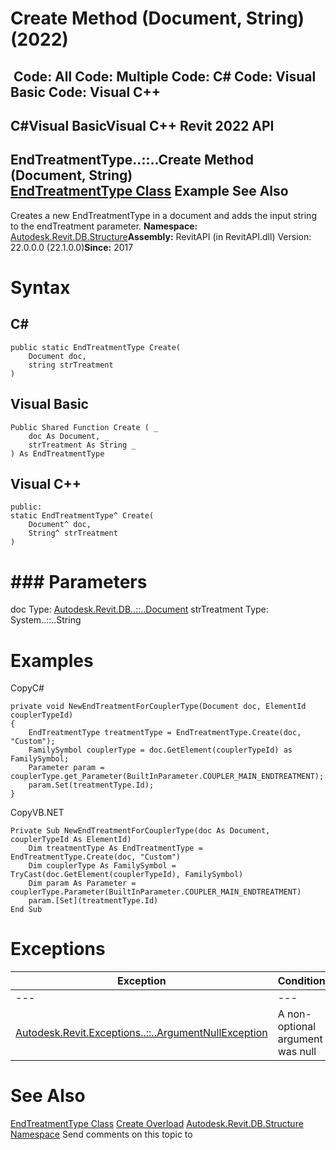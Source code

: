 # Create Method (Document, String) (2022)

﻿
 Code: All Code: Multiple Code: C# Code: Visual Basic Code: Visual C++   
---  
C#Visual BasicVisual C++
Revit 2022 API  
---  
EndTreatmentType..::..Create Method (Document, String)  
[EndTreatmentType Class](107f2dd4-7a92-e67e-0b79-a1c8c87dbf35.md "EndTreatmentType Class") Example See Also  
---  
Creates a new EndTreatmentType in a document and adds the input string to the endTreatment parameter. 
**Namespace:** [Autodesk.Revit.DB.Structure](d586b341-f687-9d90-e96d-255806b7d4fc.md "Autodesk.Revit.DB.Structure Namespace")**Assembly:** RevitAPI (in RevitAPI.dll) Version: 22.0.0.0 (22.1.0.0)**Since:** 2017 
# Syntax
C#  
---  
```text
public static EndTreatmentType Create(
	Document doc,
	string strTreatment
)
```
  
Visual Basic  
---  
```text
Public Shared Function Create ( _
	doc As Document, _
	strTreatment As String _
) As EndTreatmentType
```
  
Visual C++  
---  
```text
public:
static EndTreatmentType^ Create(
	Document^ doc, 
	String^ strTreatment
)
```
  
# ### Parameters
doc
    Type: [Autodesk.Revit.DB..::..Document](db03274b-a107-aa32-9034-f3e0df4bb1ec.md "Document Class")
strTreatment
    Type: System..::..String
# Examples
CopyC#
```text
private void NewEndTreatmentForCouplerType(Document doc, ElementId couplerTypeId)
{
    EndTreatmentType treatmentType = EndTreatmentType.Create(doc, "Custom");
    FamilySymbol couplerType = doc.GetElement(couplerTypeId) as FamilySymbol;
    Parameter param = couplerType.get_Parameter(BuiltInParameter.COUPLER_MAIN_ENDTREATMENT);
    param.Set(treatmentType.Id);
}
```

CopyVB.NET
```text
Private Sub NewEndTreatmentForCouplerType(doc As Document, couplerTypeId As ElementId)
    Dim treatmentType As EndTreatmentType = EndTreatmentType.Create(doc, "Custom")
    Dim couplerType As FamilySymbol = TryCast(doc.GetElement(couplerTypeId), FamilySymbol)
    Dim param As Parameter = couplerType.Parameter(BuiltInParameter.COUPLER_MAIN_ENDTREATMENT)
    param.[Set](treatmentType.Id)
End Sub
```

# Exceptions
| Exception | Condition |
| --- | --- |
| --- | --- |
| [Autodesk.Revit.Exceptions..::..ArgumentNullException](631e1424-60f4-929b-4e52-dda9dcd26316.md "ArgumentNullException Class") | A non-optional argument was null |

# See Also
[EndTreatmentType Class](107f2dd4-7a92-e67e-0b79-a1c8c87dbf35.md "EndTreatmentType Class")
[Create Overload](bfa0b5ed-b4e3-dcba-67f9-7ea73bf408b2.md "Create Method")
[Autodesk.Revit.DB.Structure Namespace](d586b341-f687-9d90-e96d-255806b7d4fc.md "Autodesk.Revit.DB.Structure Namespace")
Send comments on this topic to 